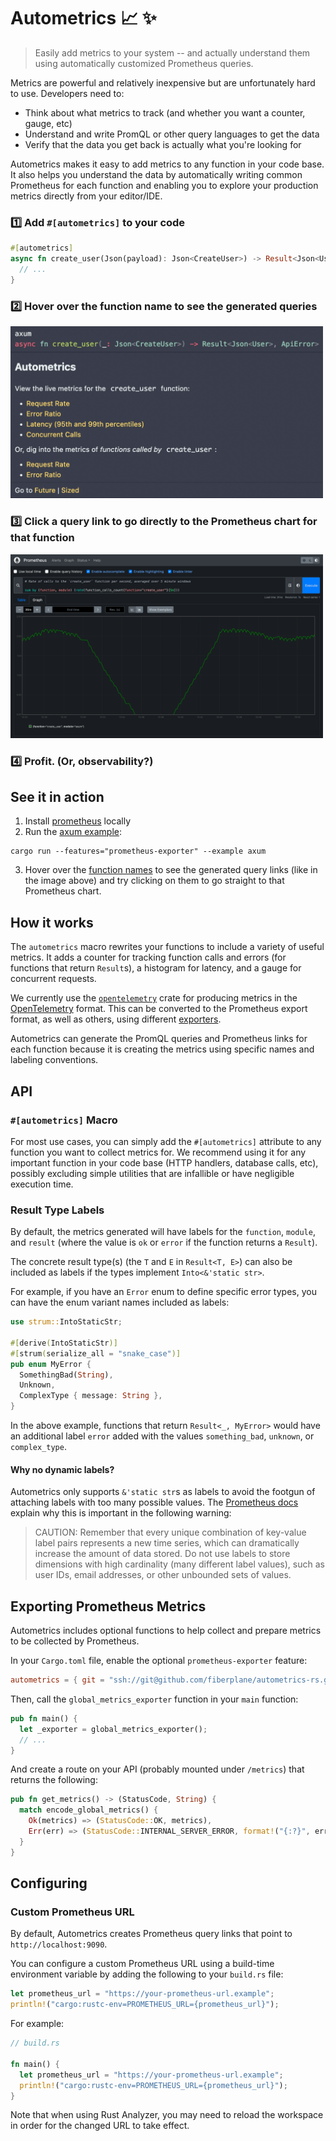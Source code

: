 # Autometrics :chart_with_upwards_trend: :sparkles:
> Easily add metrics to your system -- and actually understand them using automatically customized Prometheus queries.

Metrics are powerful and relatively inexpensive but are unfortunately hard to use. Developers need to:
- Think about what metrics to track (and whether you want a counter, gauge, etc)
- Understand and write PromQL or other query languages to get the data
- Verify that the data you get back is actually what you're looking for

Autometrics makes it easy to add metrics to any function in your code base. It also helps you understand the data by automatically writing
common Prometheus for each function and enabling you to explore your production metrics directly from your editor/IDE.

### :one: Add `#[autometrics]` to your code

```rust
#[autometrics]
async fn create_user(Json(payload): Json<CreateUser>) -> Result<Json<User>, ApiError> {
  // ...
}
```

### :two: Hover over the function name to see the generated queries

<img src="./assets/vs-code-example.png" alt="VS Code Hover Example" width="500">

### :three: Click a query link to go directly to the Prometheus chart for that function

<img src="./assets/prometheus-chart.png" alt="Prometheus Chart" width="500">

### :four: Profit. (Or, observability?)

## See it in action

1. Install [prometheus](https://prometheus.io/download/) locally
2. Run the [axum example](./examples/axum.rs):
```
cargo run --features="prometheus-exporter" --example axum
```
3. Hover over the [function names](./examples/axum.rs#L21) to see the generated query links
(like in the image above) and try clicking on them to go straight to that Prometheus chart.

## How it works

The `autometrics` macro rewrites your functions to include a variety of useful metrics.
It adds a counter for tracking function calls and errors (for functions that return `Result`s),
a histogram for latency, and a gauge for concurrent requests.

We currently use the [`opentelemetry`](https://crates.io/crates/opentelemetry) crate for producing metrics
in the [OpenTelemetry](https://opentelemetry.io/) format. This can be converted to the Prometheus export format, as well
as others, using different [exporters](https://github.com/open-telemetry/opentelemetry-rust#related-crates).

Autometrics can generate the PromQL queries and Prometheus links for each function because it is creating
the metrics using specific names and labeling conventions.

## API

### `#[autometrics]` Macro

For most use cases, you can simply add the `#[autometrics]` attribute to any function you want to collect metrics for. We recommend using it for any important function in your code base (HTTP handlers, database calls, etc), possibly excluding simple utilities that are infallible or have negligible execution time.

### Result Type Labels

By default, the metrics generated will have labels for the `function`, `module`, and `result` (where the value is `ok` or `error` if the function returns a `Result`).

The concrete result type(s) (the `T` and `E` in `Result<T, E>`) can also be included as labels if the types implement `Into<&'static str>`.

For example, if you have an `Error` enum to define specific error types, you can have the enum variant names included as labels:
```rust
use strum::IntoStaticStr;

#[derive(IntoStaticStr)]
#[strum(serialize_all = "snake_case")]
pub enum MyError {
  SomethingBad(String),
  Unknown,
  ComplexType { message: String },
}
```
In the above example, functions that return `Result<_, MyError>` would have an additional label `error` added with the values `something_bad`, `unknown`, or `complex_type`.

#### Why no dynamic labels?

Autometrics only supports `&'static str`s as labels to avoid the footgun of attaching labels with too many possible values. The [Prometheus docs](https://prometheus.io/docs/practices/naming/#labels) explain why this is important in the following warning:

> CAUTION: Remember that every unique combination of key-value label pairs represents a new time series, which can dramatically increase the amount of data stored. Do not use labels to store dimensions with high cardinality (many different label values), such as user IDs, email addresses, or other unbounded sets of values.

## Exporting Prometheus Metrics

Autometrics includes optional functions to help collect and prepare metrics to be collected by Prometheus.

In your `Cargo.toml` file, enable the optional `prometheus-exporter` feature:

```toml
autometrics = { git = "ssh://git@github.com/fiberplane/autometrics-rs.git", branch = "main", features = ["prometheus-exporter"] }
```

Then, call the `global_metrics_exporter` function in your `main` function:
```rust
pub fn main() {
  let _exporter = global_metrics_exporter();
  // ...
}
```

And create a route on your API (probably mounted under `/metrics`) that returns the following:
```rust
pub fn get_metrics() -> (StatusCode, String) {
  match encode_global_metrics() {
    Ok(metrics) => (StatusCode::OK, metrics),
    Err(err) => (StatusCode::INTERNAL_SERVER_ERROR, format!("{:?}", err))
  }
}
```

## Configuring

### Custom Prometheus URL
By default, Autometrics creates Prometheus query links that point to `http://localhost:9090`.

You can configure a custom Prometheus URL using a build-time environment variable by adding the following to your `build.rs` file:

```rust
let prometheus_url = "https://your-prometheus-url.example";
println!("cargo:rustc-env=PROMETHEUS_URL={prometheus_url}");
```

For example:
```rust
// build.rs

fn main() {
  let prometheus_url = "https://your-prometheus-url.example";
  println!("cargo:rustc-env=PROMETHEUS_URL={prometheus_url}");
}
```
Note that when using Rust Analyzer, you may need to reload the workspace in order for the changed URL to take effect.
